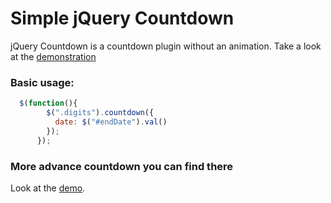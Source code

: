 # Simple jQuery Countdown

jQuery Countdown is a countdown plugin without an animation. Take a look
at the [demonstration](http://myorb.github.com/jquery-countdown/)

### Basic usage:

```javascript
  $(function(){
        $(".digits").countdown({
          date: $("#endDate").val()
        });
      });
```

### More advance countdown you can find there

Look at the [demo](http://reflejo.github.com/jquery-countdown/).

